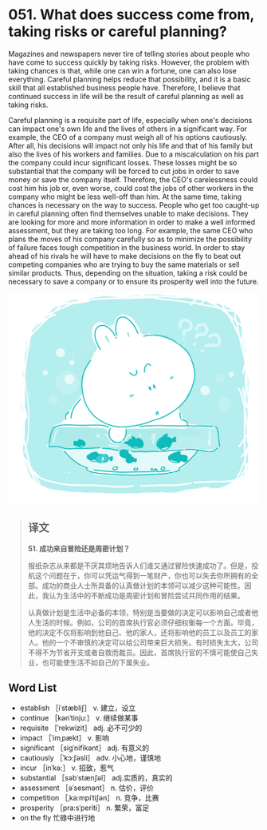 # 051. What does success come from, taking risks or careful planning?

Magazines and newspapers never tire of telling stories about people who have come to success quickly by taking risks. However, the problem with taking chances is that, while one can win a fortune, one can also lose everything. Careful planning helps reduce that possibility, and it is a basic skill that all established business people have. Therefore, I believe that continued success in life will be the result of careful planning as well as taking risks.

Careful planning is a requisite part of life, especially when one's decisions can impact one's own life and the lives of others in a significant way. For example, the CEO of a company must weigh all of his options cautiously. After all, his decisions will impact not only his life and that of his family but also the lives of his workers and families. Due to a miscalculation on his part the company could incur significant losses. These losses might be so substantial that the company will be forced to cut jobs in order to save money or save the company itself. Therefore, the CEO's carelessness could cost him his job or, even worse, could cost the jobs of other workers in the company who might be less well-off than him. At the same time, taking chances is necessary on the way to success. People who get too caught-up in careful planning often find themselves unable to make decisions. They are looking for more and more information in order to make a well informed assessment, but they are taking too long. For example, the same CEO who plans the moves of his company carefully so as to minimize the possibility of failure faces tough competition in the business world. In order to stay ahead of his rivals he will have to make decisions on the fly to beat out competing companies who are trying to buy the same materials or sell similar products. Thus, depending on the situation, taking a risk could be necessary to save a company or to ensure its prosperity well into the future.

![](.gitbook/assets/toefl-ibt-high-score-essays-051.jpg)

> ## 译文
>
> **51. 成功来自冒险还是周密计划？**
>
> 报纸杂志从来都是不厌其烦地告诉人们谁又通过冒险快速成功了。但是，投机这个问题在于，你可以凭运气得到一笔财产，你也可以失去你所拥有的全部。成功的商业人士所具备的认真做计划的本领可以减少这种可能性。因此，我认为生活中的不断成功是周密计划和冒险尝试共同作用的结果。
>
> 认真做计划是生活中必备的本领，特别是当要做的决定可以影响自己或者他人生活的时候。例如，公司的首席执行官必须仔细权衡每一个方面。毕竟，他的决定不仅将影响到他自己、他的家人，还将影响他的员工以及员工的家人。他的一个不审慎的决定可以给公司带来巨大损失。有时损失太大，公司不得不为节省开支或者自救而裁员。因此，首席执行官的不慎可能使自己失业，也可能使生活不如自己的下属失业。

## Word List

* establish ［iˈstæbliʃ］ v. 建立，设立
* continue ［kənˈtinju:］ v. 继续做某事
* requisite ［ˈrekwizit］ adj. 必不可少的
* impact ［ˈimˌpækt］ v. 影响
* significant ［sigˈnifikənt］ adj. 有意义的
* cautiously ［ˈkɔ:ʃəsli］ adv. 小心地，谨慎地
* incur ［inˈkə:］ v. 招致，惹气
* substantial ［səbˈstænʃəl］ adj.实质的，真实的
* assessment ［əˈsesmənt］ n. 估价，评价
* competition ［ˌka:mpiˈtiʃən］ n. 竞争，比赛
* prosperity ［pra:sˈperiti］ n. 繁荣，富足
* on the fly 忙碌中进行地


